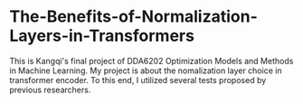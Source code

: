 # The-Benefits-of-Normalization-Layers-in-Transformers
This is Kangqi's final project of DDA6202 Optimization Models and Methods in Machine Learning. My project is about the nomalization layer choice in transformer encoder. To this end, I utilized several tests proposed by previous researchers.
